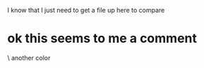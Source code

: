 I know that I just need to get a file up here to compare

# ok this seems to me a comment 
\\ another color